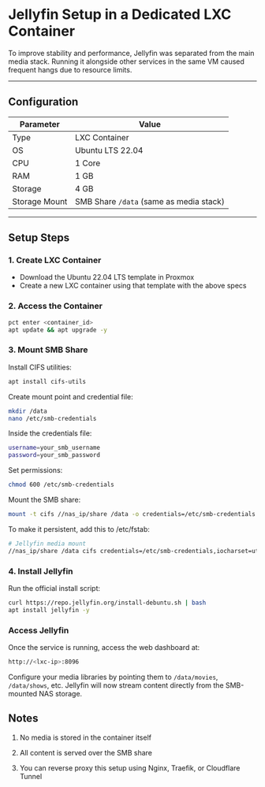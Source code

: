 # Jellyfin Setup in a Dedicated LXC Container

To improve stability and performance, Jellyfin was separated from the main media stack. Running it alongside other services in the same VM caused frequent hangs due to resource limits.

---

## Configuration

| Parameter     | Value            |
|---------------|------------------|
| Type          | LXC Container    |
| OS            | Ubuntu LTS 22.04 |
| CPU           | 1 Core           |
| RAM           | 1 GB             |
| Storage       | 4 GB             |
| Storage Mount | SMB Share `/data` (same as media stack) |

---

## Setup Steps

### 1. Create LXC Container

- Download the Ubuntu 22.04 LTS template in Proxmox
- Create a new LXC container using that template with the above specs

### 2. Access the Container

```bash
pct enter <container_id>
apt update && apt upgrade -y
```

### 3. Mount SMB Share

Install CIFS utilities:
```bash
apt install cifs-utils
```
Create mount point and credential file:
```bash
mkdir /data
nano /etc/smb-credentials
```
Inside the credentials file:
```bash
username=your_smb_username
password=your_smb_password
```
Set permissions:
```bash
chmod 600 /etc/smb-credentials
```
Mount the SMB share:
```bash
mount -t cifs //nas_ip/share /data -o credentials=/etc/smb-credentials
```
To make it persistent, add this to /etc/fstab:
```bash
# Jellyfin media mount
//nas_ip/share /data cifs credentials=/etc/smb-credentials,iocharset=utf8,uid=1000,gid=1000,nounix,noserverino 0 0
```

### 4. Install Jellyfin

Run the official install script:
```bash
curl https://repo.jellyfin.org/install-debuntu.sh | bash
apt install jellyfin -y
```

### Access Jellyfin

Once the service is running, access the web dashboard at:
```bash
http://<lxc-ip>:8096
```
Configure your media libraries by pointing them to `/data/movies`, `/data/shows`, etc.
Jellyfin will now stream content directly from the SMB-mounted NAS storage.

## Notes

1.    No media is stored in the container itself

2.    All content is served over the SMB share

3.    You can reverse proxy this setup using Nginx, Traefik, or Cloudflare Tunnel